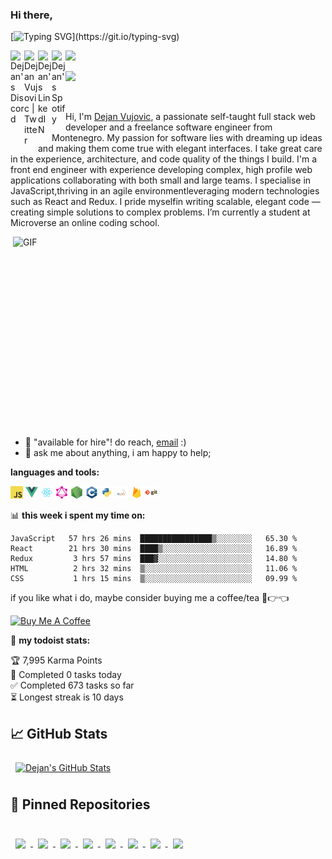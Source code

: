 ### Hi there,
[![Typing SVG](https://readme-typing-svg.herokuapp.com?color=%23dc143c&lines=Add+one+star+quikly.Thank+You!)](https://git.io/typing-svg)

<img src="https://media.giphy.com/media/hvRJCLFzcasrR4ia7z/giphy.gif" width="25px">
<a href="https://discord.gg/SHnyuVXP">
  <img align="left" alt="Dejan's Discord" width="22px" src="https://raw.githubusercontent.com/peterthehan/peterthehan/master/assets/discord.svg" />
</a>
<a href="https://twitter.com/DejanVuj">
  <img align="left" alt="Dejan Vujovic | Twitter" width="22px" src="https://raw.githubusercontent.com/peterthehan/peterthehan/master/assets/twitter.svg" />
</a>
<a href="https://www.linkedin.com/in/dejan-vujovic-5a0672225//">
  <img align="left" alt="Dejan's LinkedIN" width="22px" src="https://raw.githubusercontent.com/peterthehan/peterthehan/master/assets/linkedin.svg" />
</a>
<a href="https://open.spotify.com/user/317a3r2lc6vdlaijy63e3yvx2dwa?si=WaLKpwvWTle0btle2qPb6g">
  <img align="left" alt="Dejan's Spotify" width="22px" src="https://raw.githubusercontent.com/peterthehan/peterthehan/master/assets/spotify.svg" />
</a>

![](https://visitor-badge.glitch.me/badge?page_id=VuDej.VuDej)

<br />

Hi, I'm [Dejan Vujovic](https://vudej.github.io/Portfolio/), a passionate self-taught full stack web developer and a freelance software engineer from Montenegro. My passion for software lies with dreaming up ideas and making them come true with elegant interfaces. I take great care in the experience, architecture, and code quality of the things I build.
I'm a front end engineer with experience developing complex, high profile web applications collaborating with both small and large teams. I specialise in JavaScript,thriving in an agile environmentleveraging modern technologies such as React and Redux. I pride myselfin writing scalable, elegant code — creating simple solutions to complex problems.
 I’m currently a student at Microverse an online coding school.



  <img align="right" alt="GIF" src="https://github.com/abhisheknaiidu/abhisheknaiidu/blob/master/code.gif?raw=true" width="500" height="320" />
  
- 💼 "available for hire"! do reach, [email](mailto:drvu47@gmail.com) :)
- 💬 ask me about anything, i am happy to help;

**languages and tools:**  

<code><img height="20" src="https://raw.githubusercontent.com/github/explore/80688e429a7d4ef2fca1e82350fe8e3517d3494d/topics/javascript/javascript.png"></code>
<code><img height="20" src="https://raw.githubusercontent.com/github/explore/80688e429a7d4ef2fca1e82350fe8e3517d3494d/topics/vue/vue.png"></code>
<code><img height="20" src="https://raw.githubusercontent.com/github/explore/80688e429a7d4ef2fca1e82350fe8e3517d3494d/topics/react/react.png"></code>
<code><img height="20" src="https://raw.githubusercontent.com/github/explore/5c058a388828bb5fde0bcafd4bc867b5bb3f26f3/topics/graphql/graphql.png"></code>
<code><img height="20" src="https://raw.githubusercontent.com/github/explore/80688e429a7d4ef2fca1e82350fe8e3517d3494d/topics/nodejs/nodejs.png"></code>
<code><img height="20" src="https://raw.githubusercontent.com/github/explore/80688e429a7d4ef2fca1e82350fe8e3517d3494d/topics/cpp/cpp.png"></code>
<code><img height="20" src="https://raw.githubusercontent.com/github/explore/80688e429a7d4ef2fca1e82350fe8e3517d3494d/topics/python/python.png"></code>
<code><img height="20" src="https://raw.githubusercontent.com/github/explore/80688e429a7d4ef2fca1e82350fe8e3517d3494d/topics/mysql/mysql.png"></code>
<code><img height="20" src="https://raw.githubusercontent.com/github/explore/80688e429a7d4ef2fca1e82350fe8e3517d3494d/topics/firebase/firebase.png"></code>
<code><img height="20" src="https://raw.githubusercontent.com/github/explore/80688e429a7d4ef2fca1e82350fe8e3517d3494d/topics/git/git.png"></code>

📊 **this week i spent my time on:**
<!--START_SECTION:waka-->
```text
JavaScript   57 hrs 26 mins  ████████████████▒░░░░░░░░   65.30 % 
React        21 hrs 30 mins  ████▒░░░░░░░░░░░░░░░░░░░░   16.89 % 
Redux         3 hrs 57 mins  ███▓░░░░░░░░░░░░░░░░░░░░░   14.80 % 
HTML          2 hrs 32 mins  ▒░░░░░░░░░░░░░░░░░░░░░░░░   11.06 % 
CSS           1 hrs 15 mins  ▒░░░░░░░░░░░░░░░░░░░░░░░░   09.99 % 
```
<!--END_SECTION:waka-->

if you like what i do, maybe consider buying me a coffee/tea 🥺👉👈

<a href="https://www.buymeacoffee.com/drvu47K" target="_blank"><img src="https://cdn.buymeacoffee.com/buttons/v2/default-red.png" alt="Buy Me A Coffee" width="150" ></a>

🚧 **my todoist stats:**
<!-- TODO-IST:START -->
🏆  7,995 Karma Points           
🌸  Completed 0 tasks today           
✅  Completed 673 tasks so far           
⏳  Longest streak is 10 days
<!-- TODO-IST:END -->

## &#x1f4c8; GitHub Stats

<a href="https://github.com/VuDej">
  <img align="center" style="margin:0.5rem" src="https://github-readme-stats.vercel.app/api?username=VuDej&show_icons=true&line_height=27&count_private=true&title_color=ffffff&text_color=c9cacc&icon_color=4AB097&bg_color=1A2B34" alt="Dejan's GitHub Stats" />
</a>
  
  ## 📌 Pinned Repositories

<br>


<a href="https://github.com/VuDej/Portfolio">
  <img align="center" style="margin:0.5rem" src="https://github-readme-stats.vercel.app/api/pin/?username=VuDej&repo=Portfolio&title_color=ffffff&text_color=c9cacc&icon_color=4AB197&bg_color=1A2B34" />
</a>

<a href="https://github.com/VuDej/Web-Summit-2022-Lisbon">
  <img align="center" style="margin:0.5rem" src="https://github-readme-stats.vercel.app/api/pin/?username=VuDej&repo=Web-Summit-2022-Lisbon&title_color=ffffff&text_color=c9cacc&icon_color=4AB197&bg_color=1A2B34" />
</a>


<a href="https://github.com/VuDej/To-Do-list">
  <img align="center" style="margin:0.5rem" src="https://github-readme-stats.vercel.app/api/pin/?username=VuDej&repo=To-Do-list&title_color=ffffff&text_color=c9cacc&icon_color=4AB197&bg_color=1A2B34" />
</a>

<a href="https://github.com/VuDej/Awesome-Books-ES6">
  <img align="center" style="margin:0.5rem" src="https://github-readme-stats.vercel.app/api/pin/?username=VuDej&repo=Awesome-Books-ES6&title_color=ffffff&text_color=c9cacc&icon_color=4AB197&bg_color=1A2B34" />
</a>

<a href="https://github.com/VuDej/Leaderboard">
  <img align="center" style="margin:0.5rem" src="https://github-readme-stats.vercel.app/api/pin/?username=VuDej&repo=Leaderboard&title_color=ffffff&text_color=c9cacc&icon_color=4AB197&bg_color=1A2B34" />
</a>

<a href="https://github.com/VuDej/Capstone-2-JavaScript">
  <img align="center" style="margin:0.5rem" src="https://github-readme-stats.vercel.app/api/pin/?username=VuDej&repo=Capstone-2-JavaScript&title_color=ffffff&text_color=c9cacc&icon_color=4AB197&bg_color=1A2B34" />
</a>

<a href="https://github.com/VuDej/React-exercise-Todo-List">
  <img align="center" style="margin:0.5rem" src="https://github-readme-stats.vercel.app/api/pin/?username=VuDej&repo=React-exercise-Todo-List
&title_color=ffffff&text_color=c9cacc&icon_color=4AB197&bg_color=1A2B34" />
</a>

<a href="https://github.com/VuDej/Math-Magicians">
  <img align="center" style="margin:0.5rem" src="https://github-readme-stats.vercel.app/api/pin/?username=VuDej&repo=Math-Magicians&title_color=ffffff&text_color=c9cacc&icon_color=4AB197&bg_color=1A2B34" />
</a>

